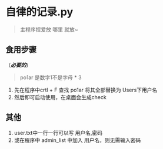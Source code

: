 # 自律的记录.py

> 主程序捏爱放 哪里 就放~

## 食用步骤  
（***必要的***）
> po1ar 是数字1不是字母 * 3
1. 先在程序中crtl + F 查找 po1ar 将其全部替换为 Users下用户名
2. 然后即可启动使用，在桌面会生成check

## 其他
1. user.txt中一行一行可以写   用户名,密码
2. 或在程序中 admin_list 中加入 用户名，则无需输入密码

